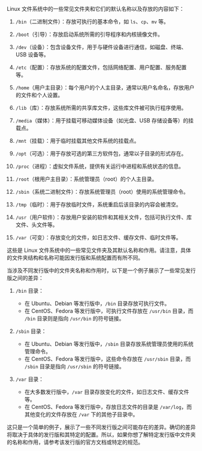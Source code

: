 Linux 文件系统中的一些常见文件夹和它们的默认名称以及存放的内容如下：

1. `/bin`（二进制文件）：存放可执行的基本命令，如 `ls`、`cp`、`mv` 等。

2. `/boot`（引导）：存放启动系统所需的引导程序和内核镜像文件。

3. `/dev`（设备）：包含设备文件，用于与硬件设备进行通信，如磁盘、终端、USB 设备等。

4. `/etc`（配置）：存放系统的配置文件，包括网络配置、用户配置、服务配置等。

5. `/home`（用户主目录）：每个用户的个人主目录，通常以用户名命名，存放用户的文件和个人设置。

6. `/lib`（库）：存放系统所需的共享库文件，这些库文件被可执行程序使用。

7. `/media`（媒体）：用于挂载可移动媒体设备（如光盘、USB 存储设备等）的挂载点。

8. `/mnt`（挂载）：用于临时挂载其他文件系统的挂载点。

9. `/opt`（可选）：用于存放可选的第三方软件包，通常以子目录的形式存在。

10. `/proc`（进程）：虚拟文件系统，提供有关运行中进程和系统状态的信息。

11. `/root`（根用户主目录）：系统管理员（root）的个人主目录。

12. `/sbin`（系统二进制文件）：存放系统管理员（root）使用的系统管理命令。

13. `/tmp`（临时）：用于存放临时文件，系统重启后该目录的内容会被清空。

14. `/usr`（用户软件）：存放用户安装的软件和其相关文件，包括可执行文件、库文件、头文件等。

15. `/var`（可变）：存放变化的文件，如日志文件、缓存文件、临时文件等。

这些是 Linux 文件系统中的一些常见文件夹及其默认名称和作用。请注意，具体的文件夹结构和名称可能因发行版和系统配置而有所不同。


当涉及不同发行版中的文件夹名称和作用时，以下是一个例子展示了一些常见发行版之间的差异：

1. `/bin` 目录：
   - 在 Ubuntu、Debian 等发行版中，`/bin` 目录存放可执行文件。
   - 在 CentOS、Fedora 等发行版中，可执行文件存放在 `/usr/bin` 目录，而 `/bin` 目录则是指向 `/usr/bin` 的符号链接。

2. `/sbin` 目录：
   - 在 Ubuntu、Debian 等发行版中，`/sbin` 目录存放系统管理员使用的系统管理命令。
   - 在 CentOS、Fedora 等发行版中，这些命令存放在 `/usr/sbin` 目录，而 `/sbin` 目录是指向 `/usr/sbin` 的符号链接。

3. `/var` 目录：
   - 在大多数发行版中，`/var` 目录存放变化的文件，如日志文件、缓存文件等。
   - 在 CentOS、Fedora 等发行版中，存放日志文件的目录是 `/var/log`，而其他变化的文件存放在 `/var` 下的其他子目录中。

这只是一个简单的例子，展示了一些不同发行版之间可能存在的差异。确切的差异将取决于具体的发行版和其特定的配置。所以，如果你想了解特定发行版中文件夹的名称和作用，请参考该发行版的官方文档或特定的规范。